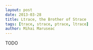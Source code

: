 ```yaml
---
layout: post
date: 2013-03-28
title: Ltrace, the Brother of Strace
tags: [trace, strace, ptrace, ltrace]
author: Mihai Maruseac
---
```


TODO
